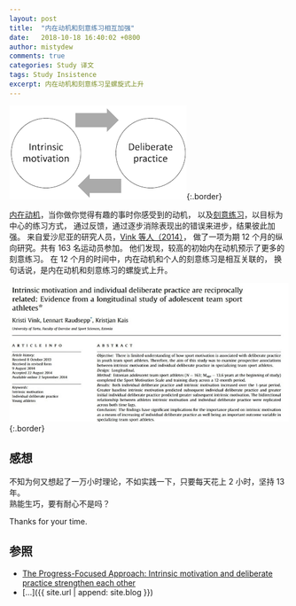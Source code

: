 ```yaml
---
layout: post
title:  "内在动机和刻意练习相互加强"
date:   2018-10-18 16:40:02 +0800
author: mistydew
comments: true
categories: Study 译文
tags: Study Insistence
excerpt: 内在动机和刻意练习呈螺旋式上升
---
```

![intrinsic_motivation_deliberate_practice](/images/intrinsic_motivation_deliberate_practice.png){:.border}

[内在动机](http://www.progressfocused.com/2015/11/autonomous-motivation-interesting-andor.html)，当你做你觉得有趣的事时你感受到的动机，
以及[刻意练习](http://www.progressfocused.com/2011/10/deliberate-practice-crucial-factor.html)，以目标为中心的练习方式，
通过反馈，通过逐步消除表现出的错误来进步，结果彼此加强。
来自爱沙尼亚的研究人员，[Vink 等人（2014）](http://www.sciencedirect.com/science/article/pii/S1469029214001198)，
做了一项为期 12 个月的纵向研究。共有 163 名运动员参加。
他们发现，较高的初始内在动机预示了更多的刻意练习。
在 12 个月的时间中，内在动机和个人的刻意练习是相互关联的，
换句话说，是内在动机和刻意练习的螺旋式上升。

![presentatie](/images/presentatie.jpg){:.border}

## 感想
不知为何又想起了一万小时理论，不如实践一下，只要每天花上 2 小时，坚持 13 年。<br>
熟能生巧，要有耐心不是吗？

Thanks for your time.

## 参照
* [The Progress-Focused Approach: Intrinsic motivation and deliberate practice strengthen each other](http://www.progressfocused.com/2016/03/intrinsic-motivation-and-deliberate.html)
* [...]({{ site.url | append: site.blog }})

